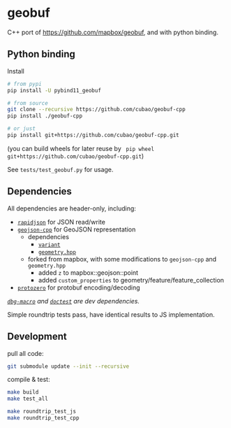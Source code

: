 # geobuf

C++ port of <https://github.com/mapbox/geobuf>,
and with python binding.

## Python binding

Install

```bash
# from pypi
pip install -U pybind11_geobuf

# from source
git clone --recursive https://github.com/cubao/geobuf-cpp
pip install ./geobuf-cpp

# or just
pip install git+https://github.com/cubao/geobuf-cpp.git
```

(you can build wheels for later reuse by ` pip wheel git+https://github.com/cubao/geobuf-cpp.git`)

See `tests/test_geobuf.py` for usage.

## Dependencies

All dependencies are header-only, including:

-   [`rapidjson`](https://github.com/Tencent/rapidjson) for JSON read/write
-   [`geojson-cpp`](https://github.com/district10/geojson-cpp) for GeoJSON representation
    -   dependencies
        -   [`variant`](https://github.com/mapbox/variant)
        -   [`geometry.hpp`](https://github.com/district10/geometry.hpp)
    -   forked from mapbox, with some modifications to `geojson-cpp` and `geometry.hpp`
        -   added `z` to mapbox::geojson::point
        -   added `custom_properties` to geometry/feature/feature_collection
-   [`protozero`](https://github.com/mapbox/protozero) for protobuf encoding/decoding

*[`dbg-macro`](https://github.com/sharkdp/dbg-macro) and [`doctest`](https://github.com/onqtam/doctest) are dev dependencies.*

Simple roundtrip tests pass, have identical results to JS implementation.

## Development

pull all code:

```bash
git submodule update --init --recursive
```

compile & test:

```bash
make build
make test_all

make roundtrip_test_js
make roundtrip_test_cpp
```
